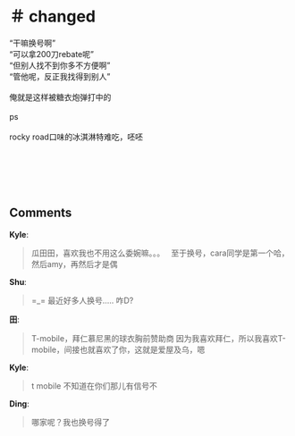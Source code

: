 # ＃ changed

<div id="msgcns!9884D0A402622CB2!3214" class="bvMsg"><div>“干嘛换号啊”</div>
<div>“可以拿200刀rebate呢”</div>
<div>“但别人找不到你多不方便啊”</div>
<div>“管他呢，反正我找得到别人”</div>
<div> </div>
<div>俺就是这样被糖衣炮弹打中的</div>
<div> </div>
<div>ps </div>
<div> </div>
<div>rocky road口味的冰淇淋特难吃，呸呸</div>
<div> </div>
<div> </div>
<div> </div>
<div> </div>
<div> </div></div>

## Comments

**Kyle**:
> 瓜田田，喜欢我也不用这么委婉嘛。。。
 
至于换号，cara同学是第一个哈，然后amy，再然后才是偶

**Shu**:
> =_= 最近好多人换号.....
咋D?

**田**:
> T-mobile，拜仁慕尼黑的球衣胸前赞助商
因为我喜欢拜仁，所以我喜欢T-mobile，间接也就喜欢了你，这就是爱屋及乌，嗯

**Kyle**:
> t mobile 不知道在你们那儿有信号不

**Ding**:
> 哪家呢？我也换号得了
 

